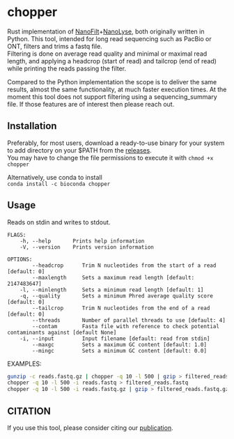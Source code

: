 # chopper

Rust implementation of [NanoFilt](https://github.com/wdecoster/nanofilt)+[NanoLyse](https://github.com/wdecoster/nanolyse), both originally written in Python. This tool, intended for long read sequencing such as PacBio or ONT, filters and trims a fastq file.  
Filtering is done on average read quality and minimal or maximal read length, and applying a headcrop (start of read) and tailcrop (end of read) while printing the reads passing the filter.

Compared to the Python implementation the scope is to deliver the same results, almost the same functionality, at much faster execution times. At the moment this tool does not support filtering using a sequencing_summary file. If those features are of interest then please reach out.  

## Installation

Preferably, for most users, download a ready-to-use binary for your system to add directory on your $PATH from the [releases](https://github.com/wdecoster/chopper/releases).  
You may have to change the file permissions to execute it with `chmod +x chopper`

Alternatively, use conda to install  
`conda install -c bioconda chopper`

## Usage

Reads on stdin and writes to stdout.

```text
FLAGS:
    -h, --help       Prints help information
    -V, --version    Prints version information

OPTIONS:
        --headcrop      Trim N nucleotides from the start of a read [default: 0]
        --maxlength     Sets a maximum read length [default: 2147483647]
    -l, --minlength     Sets a minimum read length [default: 1]
    -q, --quality       Sets a minimum Phred average quality score [default: 0]
        --tailcrop      Trim N nucleotides from the end of a read [default: 0]
        --threads       Number of parallel threads to use [default: 4]
        --contam        Fasta file with reference to check potential contaminants against [default None]
    -i, --input         Input filename [default: read from stdin]
        --maxgc         Sets a maximum GC content [default: 1.0]
        --mingc         Sets a minimum GC content [default: 0.0]
```

EXAMPLES:

```bash
gunzip -c reads.fastq.gz | chopper -q 10 -l 500 | gzip > filtered_reads.fastq.gz
chopper -q 10 -l 500 -i reads.fastq > filtered_reads.fastq
chopper -q 10 -l 500 -i reads.fastq.gz | gzip > filtered_reads.fastq.gz
```

## CITATION

If you use this tool, please consider citing our [publication](https://academic.oup.com/bioinformatics/article/39/5/btad311/7160911).
